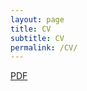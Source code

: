 ```yaml
---
layout: page
title: CV
subtitle: CV
permalink: /CV/
---
```


[PDF](http://julianreif.com/cv/Reif_cv.pdf)
